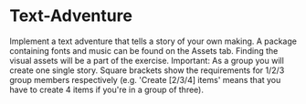 # Text-Adventure
 Implement a text adventure that tells a story of your own making. A package containing fonts and music can be found on the Assets tab. Finding the visual assets will be a part of the exercise. Important: As a group you will create one single story. Square brackets show the requirements for 1/2/3 group members respectively (e.g. 'Create [2/3/4] items' means that you have to create 4 items if you're in a group of three).

